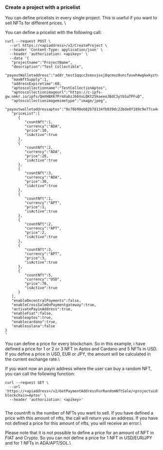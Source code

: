 ### Create a project with a pricelist

You can define pricelists in every single project. This is useful if you want to sell NFTs for different prices. \

You can define a pricelist with the following call:

```shell
curl --request POST \
  --url https://<apiaddress>/v2/CreateProject \
  --header 'Content-Type: application/json' \
  --header 'authorization: <apikey>' \
  --data '{
   "projectname":"ProjectName",
   "description":"Test Collectible",
   "payoutWalletaddress":"addr_test1qqcc3smxujsxj8qcmuz8uncfavwh4wgkwkyztcwy78vnank645uv25ew03p69h2acvapem95kfajm4lcrzfuatuc093qvyxyh5",
   "maxNftSupply":1,
   "addressExpiretime":60,
   "aptoscollectionname":"TestCollectionAptos",
   "aptoscollectionimageurl":"https://c-ipfs-gw.nmkr.io/ipfs/QmXHBX67PrmXabzJ66VxLQKt25kaeeoJBdC3ytbSaTPFuQ",
   "aptoscollectionimagemimetype":"image/jpeg",
   "payoutwalletaddressaptos":"0x76b98eb82b78134fb039dc22bde0f189c9e77ca4d6175f14627f0ae5163db49e",
   "priceList":[
      {
         "countNft":1,
         "currency":"ADA",
         "price":10,
         "isActive":true
      },
      {
         "countNft":2,
         "currency":"ADA",
         "price":20,
         "isActive":true
      },
      {
         "countNft":3,
         "currency":"ADA",
         "price":30,
         "isActive":true
      },
      {
         "countNft":1,
         "currency":"APT",
         "price":1,
         "isActive":true
      },
      {
         "countNft":2,
         "currency":"APT",
         "price":2,
         "isActive":true
      },
      {
         "countNft":3,
         "currency":"APT",
         "price":3,
         "isActive":true
      },
      {
         "countNft":5,
         "currency":"USD",
         "price":70,
         "isActive":true
      }
   ],
   "enableDecentralPayments":false,
   "enableCrossSaleOnPaymentgateway":true,
   "activatePayinAddress":true,
   "enableFiat":false,
   "enableaptos":true,
   "enablecardano":true,
   "enablesolana":false
}
'
```

You can define a price for every blockchain. So in this example, i have defined a price for 1 or 2 or 3 NFT in Aptos and Cardano and 5 NFTs in USD.\
If you define a price in USD, EUR or JPY, the amount will be calculated in the current exchange rate.\

If you want now an payin address where the user can buy a random NFT, you can call the following function:

```shell
curl --request GET \
  --url 'https://<apiaddress>/v2/GetPaymentAddressForRandomNftSale/<projectuid>/<countnft>?blockchain=Aptos' \
  --header 'authorization: <apikey>'
  
```

The countnft is the number of NFTs you want to sell. If you have defined a price with this amount of nfts, the call will return you an address. If you have not defined a price for this amount of nfts, you will receive an error.\

Please note that it is not possible to define a price for an amount of NFT in FIAT and Crypto. So you can not define a price for 1 NFT in USD/EUR/JPY and for 1 NFTs in ADA/APT/SOL.\

